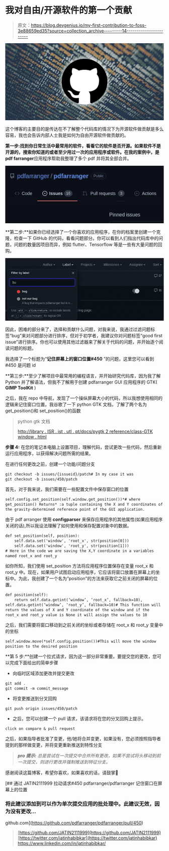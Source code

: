 # 我对自由/开源软件的第一个贡献

> 原文：<https://blog.devgenius.io/my-first-contribution-to-foss-3e88659ed35?source=collection_archive---------14----------------------->

![](img/5d85d16e518113608f69d1bb4eb31592.png)

这个博客的主要目的是传达在不了解整个代码库的情况下为开源软件做贡献是多么容易，我也会告诉内部人士我是如何为自由开源软件做贡献的。

**第一步:**找到你日常生活中最常用的软件，看看它的软件是否开源。如果软件不是开源的，搜索你知道的或者至少用过一次的应用程序或软件。在我的案例中，是**pdf farranger**应用程序帮助我整理了多个 pdf 并将其全部合并。

![](img/8fadf211f12b0c85a7763ec396060728.png)

**第二步:**如果你已经选择了一个你喜欢的应用程序，在你的档案里创建一个克隆，检查一下 GitHub 的代码，看看问题部分。你可以看到人们指出代码库中的问题，问题的数量因项目而异，例如 flutter、Tensorflow 等是一些有大量问题的回购。

![](img/dad0b760e115348afe95decbfa14106f.png)

因此，困难的部分来了，选择和贡献什么问题，对我来说，我通过过滤问题标签“bug”来对问题部分进行排序，但对于初学者，我建议你对问题标签“good first issue”进行排序。你也可以使用其他过滤器来了解关于代码的问题，并开始逐个阅读问题的标题。

我选择了一个标题为“**记住屏幕上的窗口位置#450** ”的问题，这里您可以看到#450 是问题 id

**第三步:**至少了解项目中最常用的编程语言，并开始研究代码库，因为我了解 Python 并了解语法，但我不了解用于创建 pdfarranger GUI 应用程序的 GTK( **GIMP ToolKit** )

之后，我在 repo 中导航，发现了一个操纵屏幕大小的代码，所以我想使用相同的逻辑来记住窗口位置。我谷歌了一下 python GTK 文档，了解了两个名为 get_position()和 set_position()的函数

> python gtk 文档
> 
> [http://library . ISR . ist . utl . pt/docs/pygtk 2 reference/class-GTK window . html](http://library.isr.ist.utl.pt/docs/pygtk2reference/class-gtkwindow.html)

**步骤 4:** 在您的笔记本电脑上设置项目，理解代码，尝试更改一些代码，然后重新运行应用程序，以获得解决问题所需的结果。

在进行任何更改之前，创建一个功能/问题分支

```
git checkout -b issues/{issueid}/patch# In my case it was
git checkout -b issues/450/patch
```

首先，对于我来说，我们需要在一些配置文件中保存窗口的位置

```
self.config.set_position(self.window.get_position())*# where get_position() Returns* :a tuple containing the X and Y coordinates of the gravity-determined reference point of the GUI application.
```

由于 pdf arranger 使用 **configparser** 来保存应用程序的其他属性(如果应用程序关闭的话),所以我设法理解了如何使用和保存配置对象中的数据。

```
def set_position(self, position):        
    self.data.set('window', 'root_x', str(position[0]))
    self.data.set('window', 'root_y', str(position[1]))
# Here in the code we are saving the X,Y coordinate in a variables named root_x and root_y 
```

如你所知，我们使用 set_position 方法将应用程序位置保存在变量 root_x 和 root_y 中。现在，如果用户试图启动应用程序，它应该将窗口放置在屏幕上的坐标中。为此，我创建了一个名为“position”的方法来获取它之前关闭的屏幕的位置。

```
def position(self):
    return self.data.getint(‘window’, ‘root_x’, fallback=10), self.data.getint(‘window’, ‘root_y’, fallback=10)# This function will return the values of X and Y coordinate of the window and if the root_x and root_y value is None it will assign the values to 10
```

之后，我们需要将窗口移动到之前关闭的坐标或者存储在 root_x 和 root_y 变量中的坐标

```
self.window.move(*self.config.position())#This will move the window position to the desired position
```

**第 5 步:**创建一个拉式请求，因为这一部分非常重要。要提交您的更改，您可以完成下面给出的简单步骤

*   向临时区域添加更改并提交更改

```
git add .
git commit -m commit_message
```

*   将变更推送到分叉回购

```
git push origin issues/450/patch
```

*   之后，您可以创建一个 pull 请求，该请求将在您的分叉回购上提示。

```
click on compare & pull request
```

之后，如果指导者批准了变更，他/她将合并变更，如果没有，您必须按照指导者提到的那样做变更，并将变更重新推送到特性分支

> ***pro 提示:*** *总是尝试在一次提交中合并所有更改，如果不尝试将头移动到前一次提交，则进行更改并强制推送到特征分支。*

感谢阅读这篇博客，希望你喜欢，如果喜欢的话，请鼓掌👏

[](https://github.com/pdfarranger/pdfarranger/pull/450) [## 通过 JATIN2111999 拉动请求#450 pdfarranger/pdfarranger 记住窗口在屏幕上的位置

### 将此建议添加到可以作为单次提交应用的批处理中。此建议无效，因为没有更改…

github.com](https://github.com/pdfarranger/pdfarranger/pull/450) 

> [https://github.com/JATIN2111999](https://github.com/JATIN2111999)
> [https://twitter.com/jatinhabibkar](https://twitter.com/jatinhabibkar)
> https://www.linkedin.com/in/jatinhabibkar/